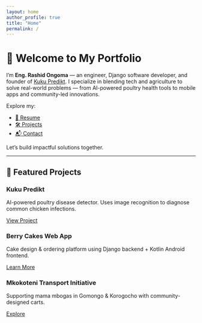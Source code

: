 ```yaml
---
layout: home
author_profile: true
title: "Home"
permalink: /
---
```


# 👋 Welcome to My Portfolio

I’m **Eng. Rashid Ongoma** — an engineer, Django software developer, and founder of [Kuku Predikt](https://youngdevelopa.github.io/resume/projects/). I specialize in blending tech and agriculture to solve real-world problems — from AI-powered poultry health tools to mobile apps and community-led innovations.

Explore my:
- [📄 Resume](/resume/)
- [🛠️ Projects](/projects/)
- [📬 Contact](/contact/)

Let’s build impactful solutions together.

---

## 🔧 Featured Projects

<div class="feature__wrapper">

<div class="feature__item">
  <h3 class="feature__title">Kuku Predikt</h3>
  <p class="feature__desc">AI-powered poultry disease detector. Uses image recognition to diagnose common chicken infections.</p>
  <a class="btn btn--primary" href="/projects/">View Project</a>
</div>

<div class="feature__item">
  <h3 class="feature__title">Berry Cakes Web App</h3>
  <p class="feature__desc">Cake design & ordering platform using Django backend + Kotlin Android frontend.</p>
  <a class="btn" href="/projects/">Learn More</a>
</div>

<div class="feature__item">
  <h3 class="feature__title">Mkokoteni Transport Initiative</h3>
  <p class="feature__desc">Supporting mama mbogas in Gomongo & Korogocho with community-designed carts.</p>
  <a class="btn" href="/projects/">Explore</a>
</div>

</div>
